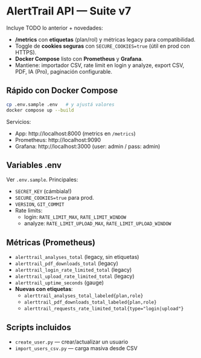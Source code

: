 # AlertTrail API — Suite v7
Incluye TODO lo anterior + novedades:
- **/metrics** con **etiquetas** (plan/rol) y métricas legacy para compatibilidad.
- Toggle de **cookies seguras** con `SECURE_COOKIES=true` (útil en prod con HTTPS).
- **Docker Compose** listo con **Prometheus** y **Grafana**.
- Mantiene: importador CSV, rate limit en login y analyze, export CSV, PDF, IA (Pro), paginación configurable.

## Rápido con Docker Compose
```bash
cp .env.sample .env   # y ajustá valores
docker compose up --build
```
Servicios:
- App: http://localhost:8000  (metrics en `/metrics`)
- Prometheus: http://localhost:9090
- Grafana: http://localhost:3000  (user: admin / pass: admin)

## Variables .env
Ver `.env.sample`. Principales:
- `SECRET_KEY` (cámbiala!)
- `SECURE_COOKIES=true` para prod.
- `VERSION`, `GIT_COMMIT`
- Rate limits:
  - login: `RATE_LIMIT_MAX`, `RATE_LIMIT_WINDOW`
  - analyze: `RATE_LIMIT_UPLOAD_MAX`, `RATE_LIMIT_UPLOAD_WINDOW`

## Métricas (Prometheus)
- `alerttrail_analyses_total` (legacy, sin etiquetas)
- `alerttrail_pdf_downloads_total` (legacy)
- `alerttrail_login_rate_limited_total` (legacy)
- `alerttrail_upload_rate_limited_total` (legacy)
- `alerttrail_uptime_seconds` (gauge)
- **Nuevas con etiquetas**:
  - `alerttrail_analyses_total_labeled{plan,role}`
  - `alerttrail_pdf_downloads_total_labeled{plan,role}`
  - `alerttrail_requests_rate_limited_total{type="login|upload"}`

## Scripts incluidos
- `create_user.py` — crear/actualizar un usuario
- `import_users_csv.py` — carga masiva desde CSV

